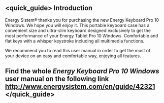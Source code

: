 ## <quick_guide> Introduction

Energy Sistem® thanks you for purchasing the new Energy Keyboard Pro 10 Windows. We hope you will enjoy it. This portable keyboard case has a convenient size and ultra-slim keyboard designed exclusively to get the most performance of your Energy Tablet Pro 10 Windows. Comfortable and flat keys with a whisper keystroke including all multimedia functions.


We recommend you to read this user manual in order to get the most of your device on an easy and comfortable way, enjoying all features.


## <unique> Find the whole *Energy Keyboard Pro 10 Windows* user manual on the following link   http://www.energysistem.com/en/guide/42321 </unique> </quick_guide>
